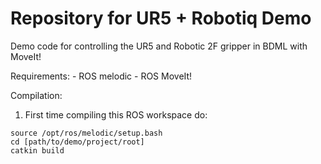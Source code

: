 # Repository for UR5 + Robotiq Demo
Demo code for controlling the UR5 and Robotic 2F gripper in BDML with MoveIt!

Requirements:
    - ROS melodic
    - ROS MoveIt!

Compilation:
1. First time compiling this ROS workspace do:
```console
source /opt/ros/melodic/setup.bash
cd [path/to/demo/project/root]
catkin build
```


